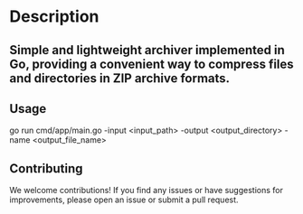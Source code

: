 # Description

## Simple and lightweight archiver implemented in Go, providing a convenient way to compress files and directories in ZIP archive formats.


## Usage

go run cmd/app/main.go -input <input_path> -output <output_directory> -name <output_file_name>

## Contributing

We welcome contributions! If you find any issues or have suggestions for improvements, please open an issue or submit a pull request.